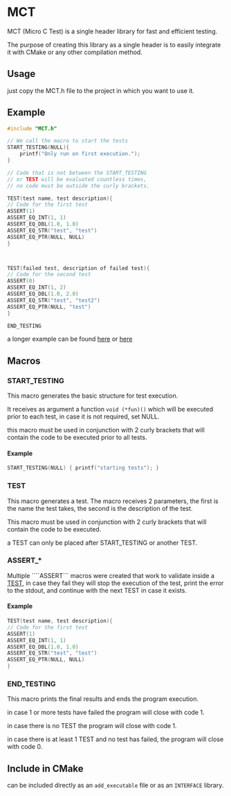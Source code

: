 # MCT

MCT (Micro C Test) is a single header library for fast and efficient testing.

The purpose of creating this library as a single header is to easily integrate it with CMake or any other compilation
method.

## Usage

just copy the MCT.h file to the project in which you want to use it.

## Example

```C
#include "MCT.h"

// We call the macro to start the tests
START_TESTING(NULL){
    printf("Only run on first execution.");
}

// Code that is not between the START_TESTING
// or TEST will be evaluated countless times,
// no code must be outside the curly brackets.

TEST(test name, test description){
// Code for the first test
ASSERT(1)
ASSERT_EQ_INT(1, 1)
ASSERT_EQ_DBL(1.0, 1.0)
ASSERT_EQ_STR("test", "test")
ASSERT_EQ_PTR(NULL, NULL)
}



TEST(failed test, description of failed test){
// Code for the second test
ASSERT(0)
ASSERT_EQ_INT(1, 2)
ASSERT_EQ_DBL(1.0, 2.0)
ASSERT_EQ_STR("test", "test2")
ASSERT_EQ_PTR(NULL, "test")
}

END_TESTING
```

a longer example can be found [here](https://github.com/ctronp/EfficientDataStructures/tree/dev/tests)
or [here](/test.c)

## Macros

### START_TESTING

This macro generates the basic structure for test execution.

It receives as argument a function ```void (*fun)()``` which will be executed prior to each test, in case it is not
required, set NULL.

this macro must be used in conjunction with 2 curly brackets that will contain the code to be executed prior to
all tests.

#### Example

```C
START_TESTING(NULL) { printf("starting tests"); }
```

### TEST

This macro generates a test. The macro receives 2 parameters, the first is the name the test takes, the second is the
description of the test.

This macro must be used in conjunction with 2 curly brackets that will contain the code to be executed.

a TEST can only be placed after START_TESTING or another TEST.

### ASSERT_*

Multiple ````ASSERT``` macros were created that work to validate inside a [TEST](#TEST), in case they fail they will stop
the execution of the test, print the error to the stdout, and continue with the next TEST in case it exists.

#### Example

```C
TEST(test name, test description){
// Code for the first test
ASSERT(1)
ASSERT_EQ_INT(1, 1)
ASSERT_EQ_DBL(1.0, 1.0)
ASSERT_EQ_STR("test", "test")
ASSERT_EQ_PTR(NULL, NULL)
}
```

### END_TESTING

This macro prints the final results and ends the program execution.

in case 1 or more tests have failed the program will close with code 1.

in case there is no TEST the program will close with code 1.

in case there is at least 1 TEST and no test has failed, the program will close with code 0.

## Include in CMake

can be included directly as an ``add_executable`` file or as an ``INTERFACE`` library.
